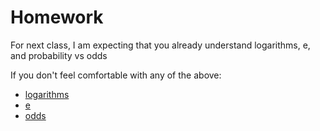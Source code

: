 # Homework

For next class, I am expecting that you already understand logarithms, e, and probability vs odds

If you don't feel comfortable with any of the above:

- [logarithms](https://www.khanacademy.org/math/algebra2/exponential-and-logarithmic-functions/introduction-to-logarithms/v/logarithms)
- [e](https://www.khanacademy.org/math/algebra-home/alg-exp-and-log/alg-e-and-the-natural-logarithm/v/e-through-compound-interest)
- [odds](https://www.khanacademy.org/math/probability/probability-geometry/probability-basics/v/basic-probability)
